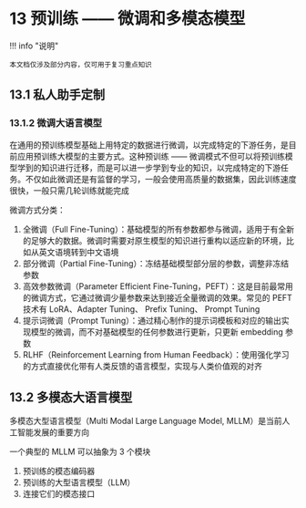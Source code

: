 # 13 预训练 —— 微调和多模态模型

<!-- !!! tip "说明"

    本文档正在更新中…… -->

!!! info "说明"

    本文档仅涉及部分内容，仅可用于复习重点知识

## 13.1 私人助手定制

### 13.1.2 微调大语言模型

在通用的预训练模型基础上用特定的数据进行微调，以完成特定的下游任务，是目前应用预训练大模型的主要方式。这种预训练 —— 微调模式不但可以将预训练模型学到的知识进行迁移，而是可以进一步学到专业的知识，以完成特定的下游任务。不仅如此微调还是有监督的学习，一般会使用高质量的数据集，因此训练速度很快，一般只需几轮训练就能完成

微调方式分类：

1. 全微调（Full Fine-Tuning）：基础模型的所有参数都参与微调，适用于有全新的足够大的数据。微调时需要对原生模型的知识进行重构以适应新的环境，比如从英文语境转到中文语境
2. 部分微调（Partial Fine-Tuning）：冻结基础模型部分层的参数，调整非冻结参数
3. 高效参数微调（Parameter Efficient Fine-Tuning，PEFT）：这是目前最常用的微调方式，它通过微调少量参数来达到接近全量微调的效果。常见的 PEFT 技术有 LoRA、Adapter Tuning、 Prefix Tuning、 Prompt Tuning
4. 提示词微调（Prompt Tuning）：通过精心制作的提示词模板和对应的输出实现模型的微调，而不对基础模型的任何参数进行更新，只更新 embedding 参数
5. RLHF（Reinforcement Learning from Human Feedback）：使用强化学习的方式直接优化带有人类反馈的语言模型，实现与人类价值观的对齐

## 13.2 多模态大语言模型

多模态大型语言模型（Multi Modal Large Language Model, MLLM）是当前人工智能发展的重要方向

一个典型的 MLLM 可以抽象为 3 个模块

1. 预训练的模态编码器
2. 预训练的大型语言模型（LLM）
3. 连接它们的模态接口